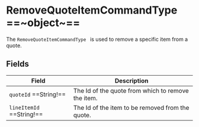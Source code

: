 # RemoveQuoteItemCommandType  ==~object~==

The `RemoveQuoteItemCommandType ` is used to remove a specific item from a quote.

## Fields

| Field                     | Description                                       |
| ------------------------- | ------------------------------------------------- |
| `quoteId`  ==String!==    | The Id of the quote from which to remove the item.|
| `lineItemId`  ==String!== | The Id of the item to be removed from the quote.  |
